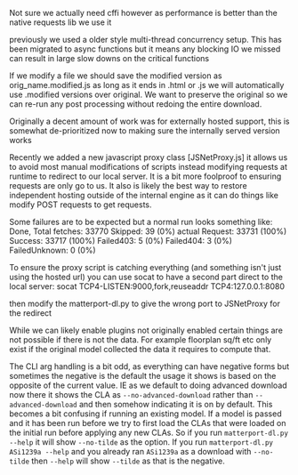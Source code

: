 Not sure we actually need cffi however as performance is better than the native requests lib we use it

previously we used a older style multi-thread concurrency setup.  This has been migrated to async functions but it means any blocking IO we missed can result in large slow downs on the critical functions

If we modify a file we should save the modified version as orig_name.modified.js as long as it ends in .html or .js we will automatically use .modified versions over original.  We want to preserve the original so we can re-run any post processing without redoing the entire download.

Originally a decent amount of work was for externally hosted support, this is somewhat de-prioritized now to making sure the internally served version works

Recently we added a new javascript proxy class [JSNetProxy.js] it allows us to avoid most manual modifications of scripts instead modifying requests at runtime to redirect to our local server.  It is a bit more foolproof to ensuring requests are only go to us.  It also is likely the best way to restore independent hosting outside of the internal engine as it can do things like modify POST requests to get requests.


Some failures are to be expected but a normal run looks something like:
Done, Total fetches: 33770 Skipped: 39 (0%) actual Request: 33731 (100%) Success: 33717 (100%) Failed403: 5 (0%) Failed404: 3 (0%) FailedUnknown: 0 (0%)

To ensure the proxy script is catching everything (and something isn't just using the hosted url) you can use socat to have a second part direct to the local server:
socat TCP4-LISTEN:9000,fork,reuseaddr TCP4:127.0.0.1:8080

then modify the matterport-dl.py to give the wrong port to JSNetProxy for the redirect

While we can likely enable plugins not originally enabled certain things are not possible if there is not the data.  For example floorplan sq/ft etc only exist if the original model collected the data it requires to compute that.

The CLI arg handling is a bit odd, as everything can have negative forms but sometimes the negative is the default the usage it shows is based on the opposite of the current value.   IE as we default to doing advanced download now there it shows the CLA as `--no-advanced-download` rather than `--advanced-download` and then somehow indicating it is on by default. This becomes a bit confusing if running an existing model.  If a model is passed and it has been run before we try to first load the CLAs that were loaded on the initial run before applying any new CLAs.  So if you run `matterport-dl.py --help` it will show `--no-tilde` as the option.  If you run `matterport-dl.py ASi1239a --help` and you already ran `ASi1239a` as a download with `--no-tilde` then `--help` will show `--tilde` as that is the negative.